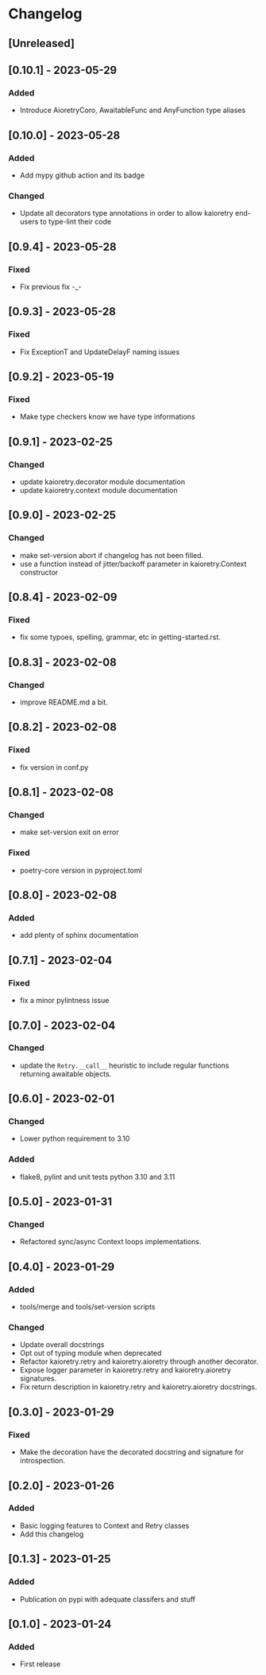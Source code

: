 # Changelog

## [Unreleased]

## [0.10.1] - 2023-05-29

### Added
- Introduce AioretryCoro, AwaitableFunc and AnyFunction type aliases

## [0.10.0] - 2023-05-28

### Added
- Add mypy github action and its badge

### Changed
- Update all decorators type annotations in order to allow kaioretry end-users
  to type-lint their code

## [0.9.4] - 2023-05-28

### Fixed
- Fix previous fix -_-

## [0.9.3] - 2023-05-28

### Fixed
- Fix ExceptionT and UpdateDelayF naming issues

## [0.9.2] - 2023-05-19

### Fixed
- Make type checkers know we have type informations

## [0.9.1] - 2023-02-25

### Changed
- update kaioretry.decorator module documentation
- update kaioretry.context module documentation

## [0.9.0] - 2023-02-25

### Changed
- make set-version abort if changelog has not been filled.
- use a function instead of jitter/backoff parameter in kaioretry.Context
  constructor

## [0.8.4] - 2023-02-09

### Fixed
- fix some typoes, spelling, grammar, etc in getting-started.rst.

## [0.8.3] - 2023-02-08

### Changed
- improve README.md a bit.

## [0.8.2] - 2023-02-08

### Fixed
- fix version in conf.py

## [0.8.1] - 2023-02-08

### Changed
- make set-version exit on error

### Fixed
- poetry-core version in pyproject.toml

## [0.8.0] - 2023-02-08

### Added
- add plenty of sphinx documentation

## [0.7.1] - 2023-02-04

### Fixed
- fix a minor pylintness issue

## [0.7.0] - 2023-02-04

### Changed
- update the `Retry.__call__` heuristic to include regular functions returning
  awaitable objects.

## [0.6.0] - 2023-02-01

### Changed
- Lower python requirement to 3.10

### Added
- flake8, pylint and unit tests python 3.10 and 3.11

## [0.5.0] - 2023-01-31

### Changed
- Refactored sync/async Context loops implementations.

## [0.4.0] - 2023-01-29

### Added
- tools/merge and tools/set-version scripts

### Changed
- Update overall docstrings
- Opt out of typing module when deprecated
- Refactor kaioretry.retry and kaioretry.aioretry through another
  decorator.
- Expose logger parameter in kaioretry.retry and kaioretry.aioretry
  signatures.
- Fix return description in kaioretry.retry and kaioretry.aioretry
  docstrings.

## [0.3.0] - 2023-01-29

### Fixed
- Make the decoration have the decorated docstring and signature for
  introspection.

## [0.2.0] - 2023-01-26

### Added

- Basic logging features to Context and Retry classes
- Add this changelog

## [0.1.3] - 2023-01-25

### Added

- Publication on pypi with adequate classifers and stuff

## [0.1.0] - 2023-01-24

### Added

- First release
